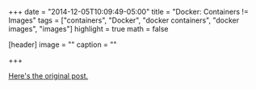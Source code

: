 +++
date = "2014-12-05T10:09:49-05:00"
title = "Docker: Containers != Images"
tags = ["containers", "Docker", "docker containers", "docker images", "images"]
highlight = true
math = false

[header]
  image = ""
  caption = ""

+++

[Here's the original post.](http://blog.dbdevs.com/2014/12/docker-containers-images.html)
